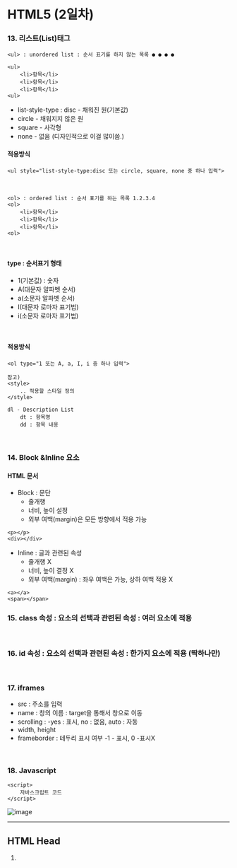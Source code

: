 # HTML5 (2일차)

### 13. 리스트(List)태그
```
<ul> : unordered list : 순서 표기를 하지 않는 목록 ● ● ● ●

<ul>
	<li>항목</li>
	<li>항목</li>
	<li>항목</li>
<ul>
```
- list-style-type : disc - 채워진 원(기본값)
- circle - 채워지지 않은 원
- square - 사각형
- none - 없음 (디자인적으로 이걸 많이씀.)

#### 적용방식
```
<ul style="list-style-type:disc 또는 circle, square, none 중 하나 입력">
```
<br>

```
<ol> : ordered list : 순서 표기를 하는 목록 1.2.3.4
<ol>
	<li>항목</li>
	<li>항목</li>
	<li>항목</li>
<ol>
```
<br>

#### type : 순서표기 형태
 - 1(기본값) : 숫자
 - A(대문자 알파벳 순서)
 - a(소문자 알파벳 순서)
 - I(대문자 로마자 표기법)
 - i(소문자 로마자 표기법)
<br>

#### 적용방식
```
<ol type="1 또는 A, a, I, i 중 하나 입력">
```

	참고) 
	<style>
		.. 적용할 스타일 정의
	</style>
	
	dl - Description List
		dt : 항목명
		dd : 항목 내용
<br>

### 14. Block &Inline 요소
#### HTML 문서
- Block : 문단
	- 줄개행
	- 너비, 높이 설정
	- 외부 여백(margin)은 모든 방향에서 적용 가능
```
<p></p>
<div></div>
```

- Inline : 글과 관련된 속성
	- 줄개행 X
	- 너비, 높이 결정 X
	- 외부 여백(margin) : 좌우 여백은 가능, 상하 여백 적용 X
```
<a></a>
<span></span>
```

### 15. class 속성 : 요소의 선택과 관련된 속성 : 여러 요소에 적용
<br>

### 16. id 속성 : 요소의 선택과 관련된 속성 : 한가지 요소에 적용 (딱하나만)
<br>

### 17. iframes
- src : 주소를 입력
- name : 창의 이름 : target을 통해서 창으로 이동
- scrolling : -yes : 표시, no : 없음, auto : 자동
- width, height
- frameborder : 테두리 표시 여부 -1 - 표시, 0 -표시X
<br>

### 18. Javascript
```
<script>
	자바스크립트 코드
</script>
```
![image](https://github.com/Giyong8504/study/assets/128211712/a936621b-0da7-4252-91b3-8b668d76c0e3)



--------------------
## HTML Head
1. <title> 요소 : 사이트제목 : 탭에 출력
2. <style> 요소 : 스타일시트를 적용하는 태그
3. <link> 요소 : 외부 CSS 파일을 연동할 때
4. <meta> 요소 : 사이트 정보
5. <script> 요소	: 자바스크립트
<br>


## 시멘틱 요소(Semantic Elements)
- 의미를 가진 태그를 의미.
- 이름만 봐도 알 수 있는 태그
```
<table>
<form>
<header> : 상단
<nav> : 메뉴
<section> 
<article>
<aside> 
<footer> : 하단
<main> : 문서의 메인 영역
```
<br>

### 1. 웹페이지의 영역을 정의하는 요소
<br>

### 2. 엔티티<Entities>
```
< : &lt;
> : &gt;
공백 1개 : &nbsp;
& :&amp;
&copy;
```

연습 예제 사이트 : dm.n-mk.kr
<br>

## Forms
```
<form>
	<input...>
</form>
```
<br>


## input
- type : 입력형태
- text : 한줄 텍스트
- password : 비밀번호 전용 - 안보임 처리
- radio : 여러개 중에서 한개 선택 (join.html)
	- name 속성이 같아야 하나의 그룹으로 묶인다. 값이 같으면 하나만 선택가능하게 바뀜
![image](https://github.com/Giyong8504/study/assets/128211712/f9f4a5c8-5798-4dab-bccf-79786431f7e3)
<br>
<br>
<br>

- label 태그로 감싸면 텍스트를 클릭해도 선택, 해제가 된다.
- checkbox : 여러개 중에서 여러개 선택
	- name 속성이 같아야 하나의 그룹으로 묶인다.
<br>

- checked : checkbox, radio 에서 체크된 상태
<br>

- date : 날짜 형식
- email : 이메일 형식 - 제출시에 형식을 체크, 형식이 이메일이 아니면 제출 X
- number : 숫자 형식
- color : 색상 선택
- range : 범위
- min : 최소값
- max : 최대값
- step : 증감단위
<br>

![image](https://github.com/Giyong8504/study/assets/128211712/d8455a9c-3f6e-426d-8cc9-36b918435bd3)
<br>
<br>
<br>

- submit : 양식 제출
- value : 버튼명
- reset : 입력항목 취소 :다시 입력
- button : submit 보다 더 선호
- type: button : 일반버튼
- submit : 제출버튼

![image](https://github.com/Giyong8504/study/assets/128211712/baa79e89-a749-4b04-92d5-4646f9c3431e)
<br>
<br>
<br>

- reset : 입력항목을 취소 : 다시 입력
	- name : 전송 데이터 항목의 이름
	- value : 입력 항목의 값
	- required : 필수 입력 항목 (미 기입시 제출 불가)
<br>

```		
join.html?userType=on&hobby=on&hobby=on&hobby=on
이름=값&이름=값
```
<br>
<br>
<br>



- select : 여러개중에서 선택(1개 또는 여러개)
  - option - value
 
![image](https://github.com/Giyong8504/study/assets/128211712/1e485fe7-21e9-4f13-b536-5e9aabe403b8)
		
